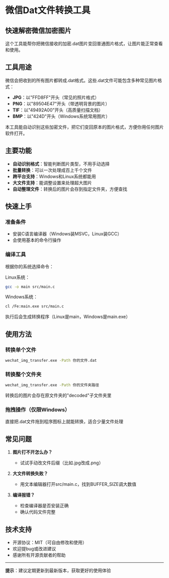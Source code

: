 # 微信Dat文件转换工具

## 快速解密微信加密图片

这个工具能帮你把微信接收的加密.dat图片变回普通图片格式，让图片能正常查看和使用。

## 工具用途

微信会把收到的所有图片都转成.dat格式。这些.dat文件可能包含多种常见图片格式：

- **JPG**：以"FFD8FF"开头（常见的照片格式）
- **PNG**：以"89504E47"开头（带透明背景的图片）
- **TIF**：以"49492A00"开头（高质量扫描文档）
- **BMP**：以"424D"开头（Windows系统常用图片）

本工具能自动识别这些加密文件，把它们变回原本的图片格式，方便你用任何图片软件打开。

## 主要功能

- **自动识别格式**：智能判断图片类型，不用手动选择
- **批量转换**：可以一次处理成百上千个文件
- **跨平台支持**：Windows和Linux系统都能用
- **大文件支持**：能调整设置来处理超大图片
- **自动整理文件**：转换后的图片会存到指定文件夹，方便查找

## 快速上手

### 准备条件
- 安装C语言编译器（Windows装MSVC，Linux装GCC）
- 会使用基本的命令行操作

### 编译工具
根据你的系统选择命令：

Linux系统：
```bash
gcc -o main src/main.c
```

Windows系统：
```bash
cl /Fe:main.exe src/main.c
```

执行后会生成转换程序（Linux是main，Windows是main.exe）

## 使用方法

### 转换单个文件
```bash
wechat_img_transfer.exe -Path 你的文件.dat
```

### 转换整个文件夹
```bash
wechat_img_transfer.exe -Path 你的文件夹路径
```

转换后的图片会存在原文件夹的"decoded"子文件夹里

### 拖拽操作（仅限Windows）
直接把.dat文件拖到程序图标上就能转换，适合少量文件处理

## 常见问题

1. **图片打不开怎么办？**
   - 试试手动改文件后缀（比如.jpg改成.png）
   
2. **大文件转换失败？**
   - 用文本编辑器打开src/main.c，找到BUFFER_SIZE调大数值

3. **编译报错？**
   - 检查编译器是否安装正确
   - 确认代码文件完整

## 技术支持

- 开源协议：MIT（可自由修改和使用）
- 欢迎提bug或改进建议
- 感谢所有开源贡献者的帮助

---

**提示**：建议定期更新到最新版本，获取更好的使用体验
